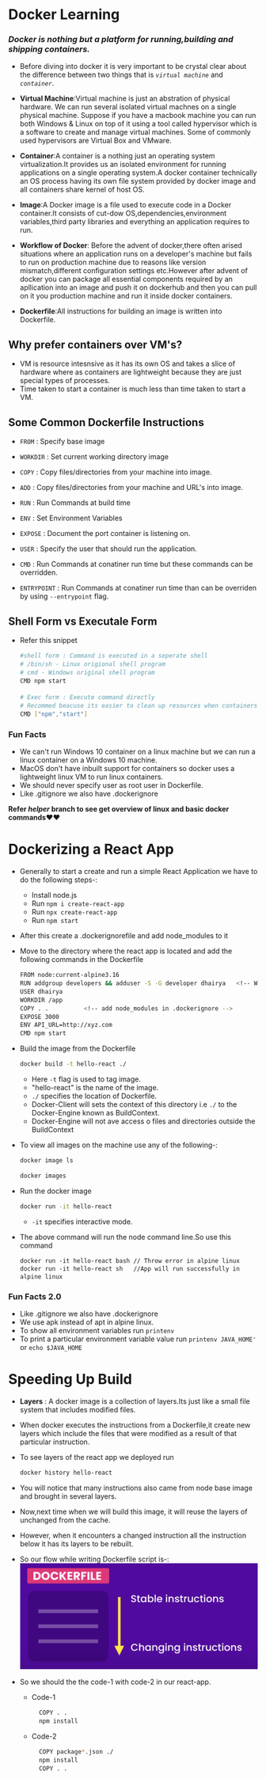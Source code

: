 # **Docker Learning**

### *Docker is nothing but a platform for running,building and shipping containers.*

- Before diving into docker it is very important to be crystal clear about the difference between two things that is *`virtual machine`* and *`container`*.

- **Virtual Machine**:Virtual machine is just an abstration of physical hardware. We can run several isolated virtual machnes on a single physical machine. Suppose if you have a macbook machine you can run both Windows & Linux on top of it using a tool called hypervisor which is a software to create and  manage virtual machines. Some of commonly used hypervisors are Virtual Box and VMware.

- **Container**:A container is a nothing just an operating system virtualization.It provides us an isolated environment for running applications on a single operating system.A docker container technically an OS process having its own file system provided by docker image and all containers share kernel of host OS.

- **Image**:A Docker image is a file used to execute code in a Docker container.It consists of cut-dow OS,dependencies,environment variables,third party libraries and everything an application requires to run.

- **Workflow of Docker**: Before the advent of docker,there often arised situations where an application runs on a developer's machine but fails to run on production machine due to reasons like version mismatch,different configuration settings etc.However after advent of docker you can package all essential components required by an apllication into an image and push it on dockerhub and then you can pull on it you production machine and run it inside docker containers.

- **Dockerfile**:All instructions for building an image is written into Dockerfile.

## Why prefer containers over VM's?

- VM is resource intesnsive as it has its own OS and takes a slice of hardware where as containers are lightweight because they are just special types of processes.
- Time taken to start a container is much less than time taken to start a VM.

## Some Common Dockerfile Instructions

- `FROM` : Specify base image
- `WORKDIR` : Set current working directory image
- `COPY` : Copy files/directories from your machine into image.
- `ADD` : Copy files/directories from your machine and URL's into image.

- `RUN` : Run Commands at build time
- `ENV` : Set Environment Variables
- `EXPOSE` : Document the port container is listening on.
- `USER` : Specify the user that should run the application.
- `CMD` : Run Commands at conatiner run time but these commands can be overridden.
- `ENTRYPOINT` : Run Commands at conatiner run time than can be overriden by using `--entrypoint` flag.

## Shell Form vs Executale Form

- Refer this snippet

    ```bash
    #shell form : Command is executed in a seperate shell 
    # /bin/sh - Linux origional shell program
    # cmd - Windows original shell program
    CMD npm start

    # Exec form : Execute command directly
    # Recommed beacuse its easier to clean up resources when containers stop
    CMD ["npm","start"]
    ```

### Fun Facts

- We can't run Windows 10 container on a linux machine but we can run a linux container on a Windows 10 machine.
- MacOS don't have inbuilt support for containers so docker uses a lightweight linux VM to run linux containers.
- We should never specify user as root user in Dockerfile.
- Like .gitignore we also have .dockerignore

**Refer *helper* branch to see get overview of linux and basic docker commands❤️❤️**

# Dockerizing a React App

- Generally to start a create and run a simple React Application we have to do the following steps-:
  
  - Install node.js
  - Run `npm i create-react-app`
  - Run `npx create-react-app`
  - Run `npm start`

- After this create a .dockerignorefile and add node_modules to it

- Move to the directory where the react app is located and add the following commands in the Dockerfile

  ```bash
  FROM node:current-alpine3.16
  RUN addgroup developers && adduser -S -G developer dhairya   <!-- We donot have useradd in alpine -->
  USER dhairya
  WORKDIR /app
  COPY . .          <!-- add node_modules in .dockerignore -->
  EXPOSE 3000
  ENV API_URL=http://xyz.com
  CMD npm start
  ```

- Build the image from the Dockerfile
  
  ```bash
  docker build -t hello-react ./
  ```

  - Here `-t` flag is used to tag image.
  - "hello-react" is the name of the image.
  - `./` specifies the location of Dockerfile.
  - Docker-Client will sets the context of this directory i.e `./` to the Docker-Engine known as BuildContext.
  - Docker-Engine will not ave access o files and directories outside the BuildContext

- To view all images on the machine use any of the following-:

  ```bash
  docker image ls
  ```

  ```bash
  docker images
  ```

- Run the docker image

  ```bash
  docker run -it hello-react
  ```

  - `-it` specifies interactive mode.

- The above command will run the node command line.So use this command

  ```
  docker run -it hello-react bash // Throw error in alpine linux 
  docker run -it hello-react sh   //App will run successfully in alpine linux 
  ```

### Fun Facts 2.0

- Like .gitignore we also have .dockerignore
- We use apk instead of apt in alpine linux.
- To show all environment variables run `printenv`
- To print a particular environment variable value run `printenv JAVA_HOME'` or `echo $JAVA_HOME`


# Speeding Up Build

- **Layers** : A docker image is a collection of layers.Its just like a small file system that includes modified files.
- When docker executes the instructions from a Dockerfile,it create new layers which include the files that were modified as a result of that particular instruction.
- To see layers of the react app we deployed run
  ```bash
  docker history hello-react
  ```
 - You will notice that many instructions also came from node base image and brought in several layers.
 - Now,next time when we will build this image, it will reuse the layers of unchanged from the cache.
 - However, when it encounters a changed instruction all the instruction below it has its layers to be rebuilt.
 -  So our flow while writing Dockerfile script is-:
    ![alt text for screen readers](1.png)
 - So we should the the code-1 with code-2 in our react-app.

    - Code-1
      ```bash
        COPY . .
        npm install
      ```
    - Code-2
      ```bash
        COPY package*.json ./
        npm install
        COPY . .
      ```

